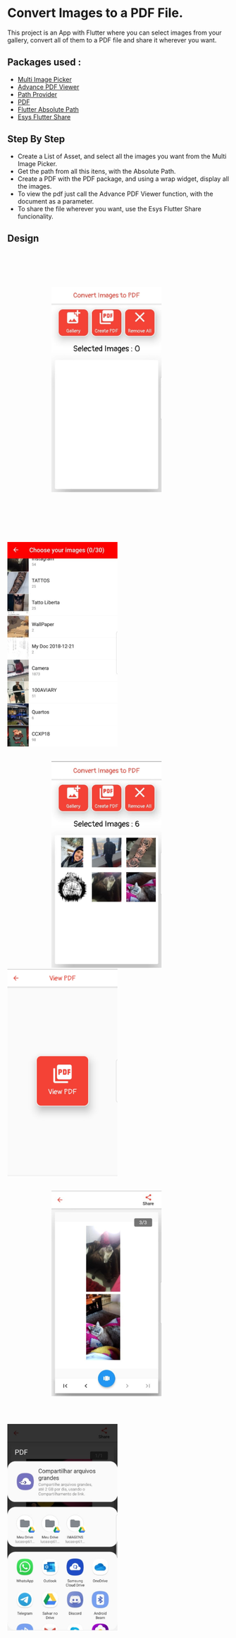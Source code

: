 # Convert Images to a PDF File.

This project is an App with Flutter where you can select images from your gallery, convert all of them
to a PDF file and share it wherever you want.

## Packages used :

- [Multi Image Picker](https://pub.dev/packages/multi_image_picker)
- [Advance PDF Viewer](https://pub.dev/packages/advance_pdf_viewer)
- [Path Provider](https://pub.dev/packages/path_provider)
- [PDF](https://pub.dev/packages/pdf)
- [Flutter Absolute Path](https://pub.dev/packages/flutter_absolute_path)
- [Esys Flutter Share](https://pub.dev/packages/esys_flutter_share)

## Step By Step

- Create a List of Asset, and select all the images you want from the Multi Image Picker.
- Get the path from all this itens, with the Absolute Path.
- Create a PDF with the PDF package, and using a wrap widget, display all the images.
- To view the pdf just call the Advance PDF Viewer function, with the document as a parameter.
- To share the file wherever you want, use the Esys Flutter Share funcionality.

## Design

<img src='lib/github/first.jpeg' heigth='300' width='250' hspace='100' vspace='80'> <img src='lib/github/second.jpeg' heigth='300' width='250' vspace='30'> 
<img src='lib/github/third.jpeg' heigth='300' width='250' hspace='100'> <img src='lib/github/fourth.jpeg' heigth='300' width='250'> 
<img src='lib/github/fifth.jpeg' heigth='300' width='250' hspace='100' vspace='30'> <img src='lib/github/sixth.jpeg' heigth='300' width='250' vspace='30'>

